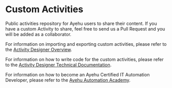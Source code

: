 # Custom Activities
Public activities repository for Ayehu users to share their content.
If you have a custom Activity to share, feel free to send us a Pull Request and you will be added as a collaborator.

For information on importing and exporting custom activities, please refer to the [Activity Designer Overview](https://support.ayehu.com/hc/en-us/articles/360036178974-Activity-Designer-Overview).

For information on how to write code for the custom activities, please refer to the [Activity Designer Technical Documentation](https://support.ayehu.com/hc/en-us/articles/360036188734-Activity-Designer-Technical-Documentation).

For information on how to become an Ayehu Certified IT Automation Developer, please refer to the [Ayehu Automation Academy](https://ayehu.com/resources/ayehu-automation-academy%20-/).
